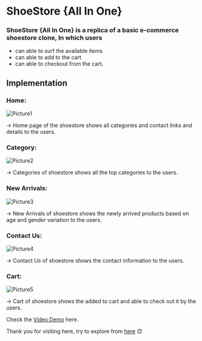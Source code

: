 # ShoeStore {All In One}

### ShoeStore {All In One} is a replica of a basic e-commerce shoestore clone, In which users 
* can able to surf the available items
* can able to add to the cart
* can able to checkout from the cart.

## Implementation
### Home:

![Picture1](https://github.com/Saivaraprasad48/SmartInternz_Ecommerce/assets/93783719/a333420c-d49c-402e-99d9-1a75bce6c376)

→ Home page of the shoestore shows all categories and contact links and details to the users. 

### Category:

![Picture2](https://github.com/Saivaraprasad48/SmartInternz_Ecommerce/assets/93783719/8ebde0f6-4525-422f-83aa-17dc1f5a38ba)

→ Categories of shoestore shows all the top categories to the users.

### New Arrivals:

![Picture3](https://github.com/Saivaraprasad48/SmartInternz_Ecommerce/assets/93783719/2edb22b1-fc8a-4e7e-9ad8-b03ea35ee42e)

→ New Arrivals of shoestore shows the newly arrived products based on age and gender variation to the users.

### Contact Us:

![Picture4](https://github.com/Saivaraprasad48/SmartInternz_Ecommerce/assets/93783719/042bd4ef-c5d2-43d8-b8bf-423ae757bf1e)

→ Contact Us of shoestore shows the contact information to the users. 

### Cart:

![Picture5](https://github.com/Saivaraprasad48/SmartInternz_Ecommerce/assets/93783719/fa8b5ef3-f92b-4dcc-98c5-580d30140066)

→ Cart of shoestore shows the added to cart and able to check out it by the users. 




Check the [Video Demo](https://drive.google.com/file/d/1QxWiQ0JGtcWganp23PLnG5JDAANByoz1/view?usp=sharing) here.

Thank you for visiting here, try to explore from [here](https://saivaraprasad48.github.io/SmartInternz_Ecommerce) 😊

